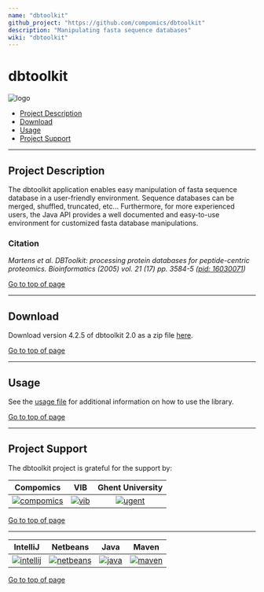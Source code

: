 ```yaml
---
name: "dbtoolkit"
github_project: "https://github.com/compomics/dbtoolkit"
description: "Manipulating fasta sequence databases"
wiki: "dbtoolkit"
---
```


# dbtoolkit
![logo](http://genesis.ugent.be/uvpublicdata/dbtoolkit/dbtoolkit_logo.png) 

 * [Project Description](#project-description)
 * [Download](#download)
 * [Usage](#usage)
 * [Project Support](#project-support)

----

## Project Description

The dbtoolkit application enables easy manipulation of fasta sequence database in a user-friendly environment. Sequence databases can be merged, shuffled, truncated, etc... 
Furthermore, for more experienced users, the Java API provides a well  documented and easy-to-use environment for customized fasta database manipulations.

### Citation
*Martens et al. DBToolkit: processing protein databases for peptide-centric proteomics. Bioinformatics (2005) vol. 21 (17) pp. 3584-5 ([pid: 16030071](http://www.ncbi.nlm.nih.gov/pubmed/16030071))*

[Go to top of page](#dbtoolkit)

----

## Download
Download version 4.2.5 of dbtoolkit 2.0 as a zip file [here](http://genesis.ugent.be/maven2/com/compomics/dbtoolkit/4.2.5/dbtoolkit-4.2.5.zip).

[Go to top of page](#dbtoolkit)

----

## Usage
See the [usage file](https://github.com/compomics/dbtoolkit/blob/master/src/main/resources/about.txt) for additional information on how to use the library.

[Go to top of page](#dbtoolkit)

----

## Project Support

The dbtoolkit project is grateful for the support by:

| Compomics | VIB | Ghent University|
|:--:|:--:|:--:|
| [![compomics](http://genesis.ugent.be/uvpublicdata/image/compomics.png)](http://www.compomics.com) | [![vib](http://genesis.ugent.be/uvpublicdata/image/vib.png)](http://www.vib.be) | [![ugent](http://genesis.ugent.be/uvpublicdata/image/ugent.png)](http://www.ugent.be/en) |

[Go to top of page](#dbtoolkit)

----

| IntelliJ | Netbeans | Java | Maven |
|:--:|:--:|:--:|:--:|
| [![intellij](http://genesis.ugent.be/uvpublicdata/image/icon_IntelliJIDEA.png)](https://www.jetbrains.com/idea/) | [![netbeans](https://netbeans.org/images_www/visual-guidelines/NB-logo-single.jpg)](https://netbeans.org/) | [![java](http://genesis.ugent.be/uvpublicdata/image/java.png)](http://java.com/en/) | [![maven](http://genesis.ugent.be/uvpublicdata/image/maven.png)](http://maven.apache.org/) |

[Go to top of page](#dbtoolkit)
